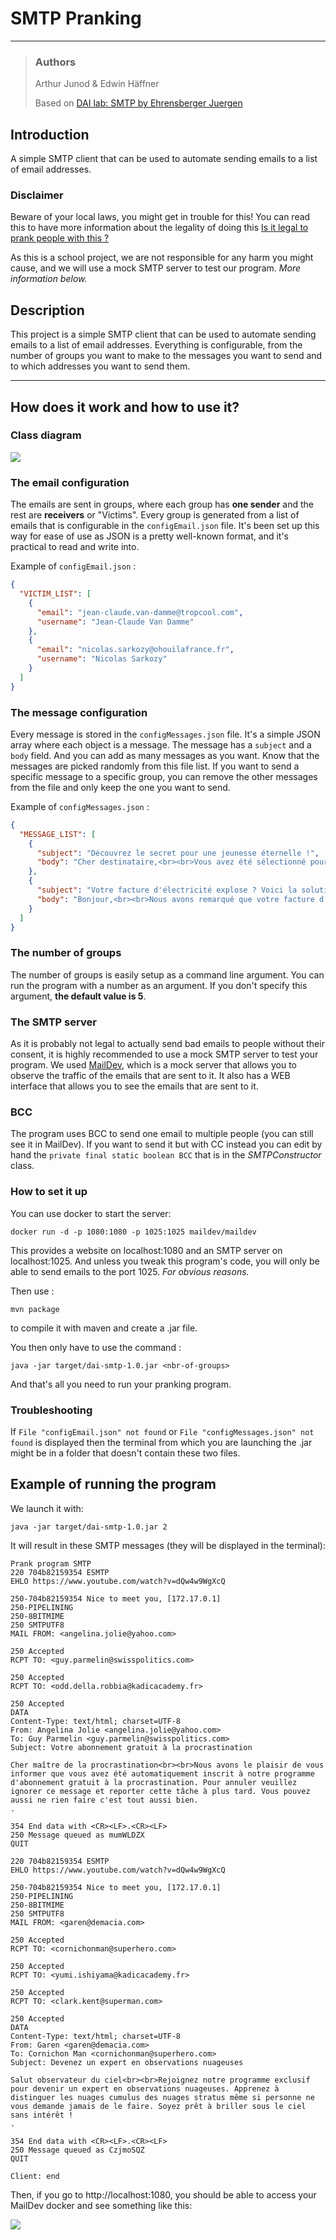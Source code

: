 # SMTP Pranking
___
>### Authors
>Arthur Junod & Edwin Häffner
> 
>Based on [DAI lab: SMTP by Ehrensberger Juergen](https://github.com/HEIGVD-Course-DAI/dai-lab-smtp)

## Introduction
A simple SMTP client that can be used to automate sending emails to a list of email addresses.

### Disclaimer
Beware of your local laws, you might get in trouble for this!
You can read this to have more information about the legality
of doing this [Is it legal to prank people with this ?](https://anyleads.com/can-you-get-in-trouble-for-sending-unsolicited-emails)

As this is a school project, we are not responsible for any harm you might cause,
and we will use a mock SMTP server to test our program. *More information below.*

## Description

This project is a simple SMTP client that can be used to automate sending emails
to a list of email addresses. Everything is configurable, from the number of groups
you want to make to the messages you want to send and to which addresses you want to send them.
___
## How does it work and how to use it?

### Class diagram

![](figures/UML%20smtp.png)

### The email configuration

The emails are sent in groups, where each group has **one sender**
and the rest are **receivers** or "Victims". Every group is generated from a list of emails
that is configurable in the `configEmail.json` file. It's been set up this way for 
ease of use as JSON is a pretty well-known format, and it's practical to read and write into.

Example of `configEmail.json` :

```json
{
  "VICTIM_LIST": [
    {
      "email": "jean-claude.van-damme@tropcool.com",
      "username": "Jean-Claude Van Damme"
    },
    {
      "email": "nicolas.sarkozy@ohouilafrance.fr",
      "username": "Nicolas Sarkozy"
    }
  ]
}
```

### The message configuration

Every message is stored in the `configMessages.json` file. It's a simple JSON array
where each object is a message. The message has a `subject` and a `body` field. And you
can add as many messages as you want. Know that the messages are picked randomly from
this file list. If you want to send a specific message to a specific group, you can
remove the other messages from the file and only keep the one you want to send.

Example of `configMessages.json` :

```json
{
  "MESSAGE_LIST": [
    {
      "subject": "Découvrez le secret pour une jeunesse éternelle !",
      "body": "Cher destinataire,<br><br>Vous avez été sélectionné pour bénéficier d'une offre exclusive. Des chercheurs réputés ont découvert le secret d'une jeunesse éternelle, et nous voulons le partager avec vous ! Cliquez sur le lien ci-dessous pour révéler l'astuce incroyable qui changera votre vie. Ne manquez pas cette opportunité unique !<br><br>[https://www.youtube.com/watch?v=dQw4w9WgXcQ]"
    },
    {
      "subject": "Votre facture d'électricité explose ? Voici la solution !",
      "body": "Bonjour,<br><br>Nous avons remarqué que votre facture d'électricité a augmenté de manière significative. Ne vous inquiétez pas, nous avons la solution parfaite pour vous ! Notre programme exclusif vous permettra de réduire vos coûts énergétiques de moitié. Cliquez sur le lien ci-dessous pour découvrir comment économiser dès maintenant. Ne laissez pas cette opportunité passer !<br><br>[https://www.youtube.com/watch?v=dQw4w9WgXcQ]"
    }
  ]
}
```

### The number of groups 

The number of groups is easily setup as a command line argument.
You can run the program with a number as an argument.
If you don't specify this argument, **the default value is 5**.

### The SMTP server

As it is probably not legal to actually send bad emails to people without their consent,
it is highly recommended to use a mock SMTP server to test your program. We used [MailDev](https://github.com/maildev/maildev),
which is a mock server that allows you to observe the traffic of the emails that are sent to it.
It also has a WEB interface that allows you to see the emails that are sent to it.

### BCC

The program uses BCC to send one email to multiple people (you can still see it in MailDev).
If you want to send it but with CC instead you can edit by hand the `private final static boolean BCC` 
that is in the *SMTPConstructor* class.

### How to set it up

You can use docker to start the server:

    docker run -d -p 1080:1080 -p 1025:1025 maildev/maildev

This provides a website on localhost:1080 and an SMTP server on localhost:1025.
And unless you tweak this program's code, you will only be able to send emails to the port 1025.
*For obvious reasons.*

Then use :

    mvn package

to compile it with maven and create a .jar file.

You then only have to use the command :

    java -jar target/dai-smtp-1.0.jar <nbr-of-groups>

And that's all you need to run your pranking program.

### Troubleshooting

If `File "configEmail.json" not found` or `File "configMessages.json" not found` is displayed then the terminal
from which you are launching the .jar might be in a folder that doesn't contain these two files.

## Example of running the program

We launch it with:

    java -jar target/dai-smtp-1.0.jar 2

It will result in these SMTP messages (they will be displayed in the terminal):

```shell
Prank program SMTP
220 704b82159354 ESMTP
EHLO https://www.youtube.com/watch?v=dQw4w9WgXcQ

250-704b82159354 Nice to meet you, [172.17.0.1]
250-PIPELINING
250-8BITMIME
250 SMTPUTF8
MAIL FROM: <angelina.jolie@yahoo.com>

250 Accepted
RCPT TO: <guy.parmelin@swisspolitics.com>

250 Accepted
RCPT TO: <odd.della.robbia@kadicacademy.fr>

250 Accepted
DATA
Content-Type: text/html; charset=UTF-8
From: Angelina Jolie <angelina.jolie@yahoo.com>
To: Guy Parmelin <guy.parmelin@swisspolitics.com>
Subject: Votre abonnement gratuit à la procrastination

Cher maître de la procrastination<br><br>Nous avons le plaisir de vous informer que vous avez été automatiquement inscrit à notre programme d'abonnement gratuit à la procrastination. Pour annuler veuillez ignorer ce message et reporter cette tâche à plus tard. Vous pouvez aussi ne rien faire c'est tout aussi bien.
.

354 End data with <CR><LF>.<CR><LF>
250 Message queued as mumWLDZX
QUIT

220 704b82159354 ESMTP
EHLO https://www.youtube.com/watch?v=dQw4w9WgXcQ

250-704b82159354 Nice to meet you, [172.17.0.1]
250-PIPELINING
250-8BITMIME
250 SMTPUTF8
MAIL FROM: <garen@demacia.com>

250 Accepted
RCPT TO: <cornichonman@superhero.com>

250 Accepted
RCPT TO: <yumi.ishiyama@kadicacademy.fr>

250 Accepted
RCPT TO: <clark.kent@superman.com>

250 Accepted
DATA
Content-Type: text/html; charset=UTF-8
From: Garen <garen@demacia.com>
To: Cornichon Man <cornichonman@superhero.com>
Subject: Devenez un expert en observations nuageuses

Salut observateur du ciel<br><br>Rejoignez notre programme exclusif pour devenir un expert en observations nuageuses. Apprenez à distinguer les nuages cumulus des nuages stratus même si personne ne vous demande jamais de le faire. Soyez prêt à briller sous le ciel sans intérêt !
.

354 End data with <CR><LF>.<CR><LF>
250 Message queued as CzjmoSQZ
QUIT

Client: end
```
Then, if you go to http://localhost:1080, you should be able to access your MailDev docker and see something like this: 

![](figures/MailDev_PrtSc.png)
